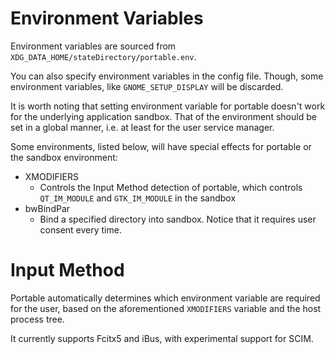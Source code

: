 # Environment Variables

Environment variables are sourced from `XDG_DATA_HOME/stateDirectory/portable.env`.

You can also specify environment variables in the config file. Though, some environment variables, like `GNOME_SETUP_DISPLAY` will be discarded.

It is worth noting that setting environment variable for portable doesn't work for the underlying application sandbox. That of the environment should be set in a global manner, i.e. at least for the user service manager.

Some environments, listed below, will have special effects for portable or the sandbox environment:

- XMODIFIERS
	- Controls the Input Method detection of portable, which controls `QT_IM_MODULE` and `GTK_IM_MODULE` in the sandbox
- bwBindPar
	- Bind a specified directory into sandbox. Notice that it requires user consent every time.

# Input Method
Portable automatically determines which environment variable are required for the user, based on the aforementioned `XMODIFIERS` variable and the host process tree.

It currently supports Fcitx5 and iBus, with experimental support for SCIM.